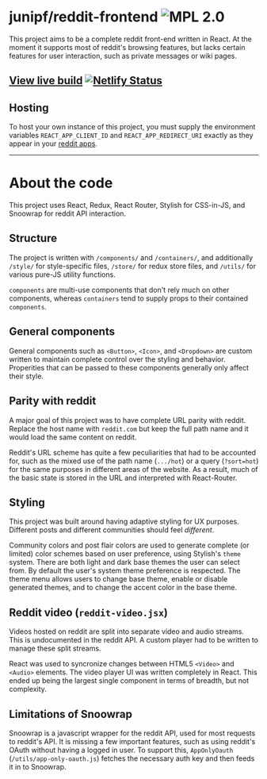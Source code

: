 # junipf/reddit-frontend ![MPL 2.0](https://img.shields.io/github/license/junipf/reddit-frontend.svg)

This project aims to be a complete reddit front-end written in React. At the moment it supports most of reddit's browsing features, but lacks certain features for user interaction, such as private messages or wiki pages.

## [View live build](https://jpf-reddit.netlify.com/) [![Netlify Status](https://api.netlify.com/api/v1/badges/d54858e6-3ea1-4e12-8a57-a134bf430d5d/deploy-status)](https://app.netlify.com/sites/jpf-reddit/deploys)

## Hosting

To host your own instance of this project, you must supply the environment variables `REACT_APP_CLIENT_ID` and `REACT_APP_REDIRECT_URI` exactly as they appear in your [reddit apps](https://www.reddit.com/prefs/apps/). 

---

# About the code

This project uses React, Redux, React Router, Stylish for CSS-in-JS, and Snoowrap for reddit API interaction.

## Structure

The project is written with `/components/` and `/containers/`, and additionally `/style/` for style-specific files, `/store/` for redux store files, and `/utils/` for various pure-JS utility functions.

`components` are multi-use components that don't rely much on other components, whereas `containers` tend to supply props to their contained `components`.

## General components

General components such as `<Button>`, `<Icon>`, and `<Dropdown>` are custom written to maintain complete control over the styling and behavior. Properities that can be passed to these components generally only affect their style.

## Parity with reddit

A major goal of this project was to have complete URL parity with reddit. Replace the host name with `reddit.com` but keep the full path name and it would load the same content on reddit.

Reddit's URL scheme has quite a few peculiarities that had to be accounted for, such as the mixed use of the path name (`.../hot`) or a query (`?sort=hot`) for the same purposes in different areas of the website. As a result, much of the basic state is stored in the URL and interpreted with React-Router.

## Styling

This project was built around having adaptive styling for UX purposes. Different posts and different communities should feel *different*.

Community colors and post flair colors are used to generate complete (or limited) color schemes based on user preference, using Stylish's `theme` system. There are both light and dark base themes the user can select from. By default the user's system theme preference is respected. The theme menu allows users to change base theme, enable or disable generated themes, and to change the accent color in the base theme.
  
## Reddit video (`reddit-video.jsx`)

Videos hosted on reddit are split into separate video and audio streams. This is undocumented in the reddit API. A custom player had to be written to manage these split streams.

React was used to syncronize changes between HTML5 `<Video>` and `<Audio>` elements. The video player UI was written completely in React. This ended up being the largest single component in terms of breadth, but not complexity.

## Limitations of Snoowrap

Snoowrap is a javascript wrapper for the reddit API, used for most requests to reddit's API. It is missing a few important features, such as using reddit's OAuth without having a logged in user. To support this, `AppOnlyOauth` (`/utils/app-only-oauth.js`) fetches the necessary auth key and then feeds it in to Snoowrap.
